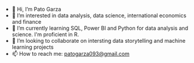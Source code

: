 - 👋 Hi, I’m Pato Garza
- 👀 I’m interested in data analysis, data science, international economics and finance
- 🌱 I’m currently learning SQL, Power BI and Python for data analysis and science. I'm proficient in R. 
- 💞️ I’m looking to collaborate on intersting data storytelling and machine learning projects 
- 📫 How to reach me: patogarza093@gmail.com

<!---
pato-gg/pato-gg is a ✨ special ✨ repository because its `README.md` (this file) appears on your GitHub profile.
You can click the Preview link to take a look at your changes.
--->
